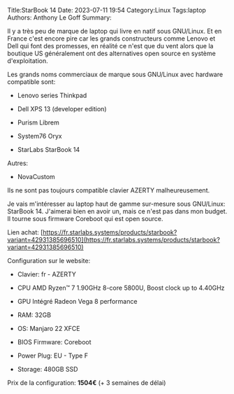﻿Title:StarBook 14
Date: 2023-07-11 19:54
Category:Linux
Tags:laptop
Authors: Anthony Le Goff
Summary:

Il y a très peu de marque de laptop qui livre en natif sous GNU/Linux. Et en France c'est encore pire car les grands constructeurs comme Lenovo et Dell qui font des promesses, en réalité ce n'est que du vent alors que la boutique US généralement ont des alternatives open source en système d'exploitation.  

Les grands noms commerciaux de marque sous GNU/Linux avec hardware compatible sont:  

*   Lenovo series Thinkpad  
    
*   Dell XPS 13 (developer edition)  
    
*   Purism Librem  
    
*   System76 Oryx  
    
*   StarLabs StarBook 14  
    
Autres:

*   NovaCustom

Ils ne sont pas toujours compatible clavier AZERTY malheureusement.  

Je vais m'intéresser au laptop haut de gamme sur-mesure sous GNU/Linux: StarBook 14. J'aimerai bien en avoir un, mais ce n'est pas dans mon budget. Il tourne sous firmware Coreboot qui est open source.  

Lien achat: [https://fr.starlabs.systems/products/starbook?variant=42931385696510](https://fr.starlabs.systems/products/starbook?variant=42931385696510)  

Configuration sur le website:  

*   Clavier: fr - AZERTY  
    
*   CPU AMD Ryzen™ 7 1.90GHz 8-core 5800U, Boost clock up to 4.40GHz  
    
*   GPU Intégré Radeon Vega 8 performance  
    
*   RAM: 32GB  
    
*   OS: Manjaro 22 XFCE  
    
*   BIOS Firmware: Coreboot  
    
*   Power Plug: EU - Type F  
    
*   Storage: 480GB SSD  
    

Prix de la configuration: **1504€** (+ 3 semaines de délai)